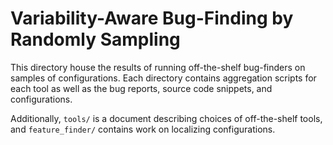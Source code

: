 # Variability-Aware Bug-Finding by Randomly Sampling

This directory house the results of running off-the-shelf bug-finders
on samples of configurations.  Each directory contains aggregation
scripts for each tool as well as the bug reports, source code
snippets, and configurations.

Additionally, `tools/` is a document describing choices of off-the-shelf tools, and `feature_finder/` contains work on localizing
configurations.
